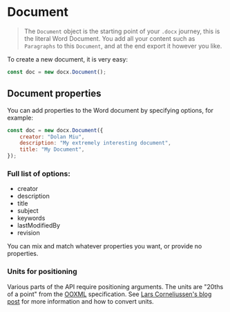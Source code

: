 # Document

> The `Document` object is the starting point of your `.docx` journey, this is the literal Word Document. You add all your content such as `Paragraphs` to this `Document`, and at the end export it however you like.

To create a new document, it is very easy:

```js
const doc = new docx.Document();
```

## Document properties

You can add properties to the Word document by specifying options, for example:

```js
const doc = new docx.Document({
    creator: "Dolan Miu",
    description: "My extremely interesting document",
    title: "My Document",
});
```

### Full list of options:


* creator
* description
* title
* subject
* keywords
* lastModifiedBy
* revision

You can mix and match whatever properties you want, or provide no properties.

### Units for positioning

Various parts of the API require positioning arguments. The units are "20ths of a point" from the [OOXML](http://officeopenxml.com/index.php) specification.
See [Lars Corneliussen's blog post](https://startbigthinksmall.wordpress.com/2010/01/04/points-inches-and-emus-measuring-units-in-office-open-xml/) for more information and how to convert units.
